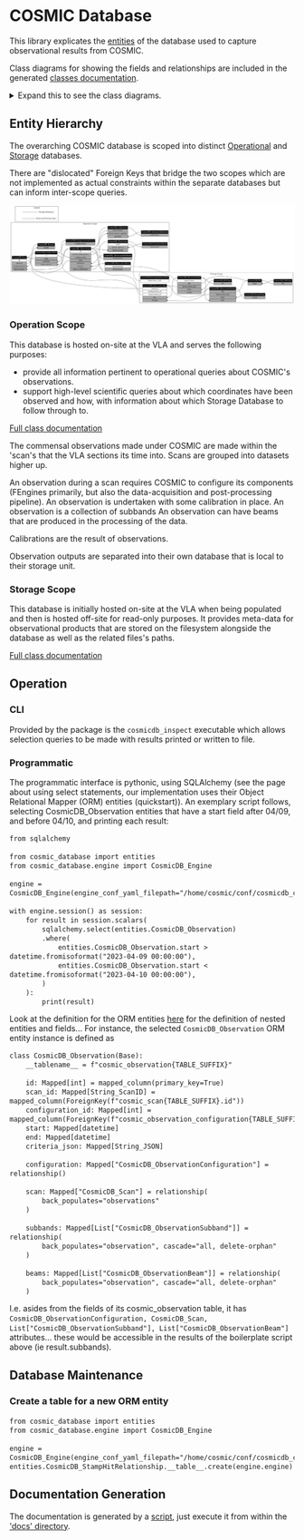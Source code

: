 # COSMIC Database

This library explicates the [entities](./docs/tables.md) of the database used to capture observational results from COSMIC.

Class diagrams for showing the fields and relationships are included in the generated [classes documentation](./docs/classes.md).

<details>
<summary>Expand this to see the class diagrams.</summary>

![Operation Class Diagram](./docs/classes_Operation.png)

![Storage Class Diagram](./docs/classes_Storage.png)
</details>

## Entity Hierarchy

The overarching COSMIC database is scoped into distinct [Operational](#operation-scope) and [Storage](#storage-scope) databases.

There are "dislocated" Foreign Keys that bridge the two scopes which are not implemented as actual constraints within the separate databases but can inform inter-scope queries.

![Scoped Class Relations](./docs/entity_relationships.png)

### Operation Scope
This database is hosted on-site at the VLA and serves the following purposes:
- provide all information pertinent to operational queries about COSMIC's observations.
- support high-level scientific queries about which coordinates have been observed and how, with information about which Storage Database to follow through to.

[Full class documentation](./docs/classes.md#operation-database-scope)

The commensal observations made under COSMIC are made within the 'scan's that the VLA sections its time into. Scans are grouped into datasets higher up.

An observation during a scan requires COSMIC to configure its components (FEngines primarily, but also the data-acquisition and post-processing pipeline).
An observation is undertaken with some calibration in place.
An observation is a collection of subbands
An observation can have beams that are produced in the processing of the data.

Calibrations are the result of observations.

Observation outputs are separated into their own database that is local to their storage unit.

### Storage Scope
This database is initially hosted on-site at the VLA when being populated and then is hosted off-site for read-only purposes. It provides meta-data for observational products that are stored on the filesystem alongside the database as well as the related files's paths.

[Full class documentation](./docs/classes.md#storage-database-scope)

## Operation

### CLI

Provided by the package is the `cosmicdb_inspect` executable which allows selection queries to be made with results printed or written to file.

### Programmatic

The programmatic interface is pythonic, using SQLAlchemy (see the page about using select statements, our implementation uses their Object Relational Mapper (ORM) entities (quickstart)).
An exemplary script follows, selecting CosmicDB_Observation entities that have a start field after 04/09, and before 04/10, and printing each result:

```
from sqlalchemy

from cosmic_database import entities
from cosmic_database.engine import CosmicDB_Engine

engine = CosmicDB_Engine(engine_conf_yaml_filepath="/home/cosmic/conf/cosmicdb_conf.yaml")

with engine.session() as session:
    for result in session.scalars(
        sqlalchemy.select(entities.CosmicDB_Observation)
        .where(
            entities.CosmicDB_Observation.start > datetime.fromisoformat("2023-04-09 00:00:00"),
            entities.CosmicDB_Observation.start < datetime.fromisoformat("2023-04-10 00:00:00"),
        )
    ):
        print(result)
```

Look at the definition for the ORM entities [here](./src/cosmic_database/entities.py) for the definition of nested entities and fields... For instance, the selected `CosmicDB_Observation` ORM entity instance is defined as

```
class CosmicDB_Observation(Base):
    __tablename__ = f"cosmic_observation{TABLE_SUFFIX}"

    id: Mapped[int] = mapped_column(primary_key=True)
    scan_id: Mapped[String_ScanID] = mapped_column(ForeignKey(f"cosmic_scan{TABLE_SUFFIX}.id"))
    configuration_id: Mapped[int] = mapped_column(ForeignKey(f"cosmic_observation_configuration{TABLE_SUFFIX}.id"))
    start: Mapped[datetime]
    end: Mapped[datetime]
    criteria_json: Mapped[String_JSON]

    configuration: Mapped["CosmicDB_ObservationConfiguration"] = relationship()

    scan: Mapped["CosmicDB_Scan"] = relationship(
        back_populates="observations"
    )

    subbands: Mapped[List["CosmicDB_ObservationSubband"]] = relationship(
        back_populates="observation", cascade="all, delete-orphan"
    )

    beams: Mapped[List["CosmicDB_ObservationBeam"]] = relationship(
        back_populates="observation", cascade="all, delete-orphan"
    )
```

I.e. asides from the fields of its cosmic_observation table, it has `CosmicDB_ObservationConfiguration, CosmicDB_Scan, List["CosmicDB_ObservationSubband"], List["CosmicDB_ObservationBeam"]` attributes... these would be accessible in the results of the boilerplate script above (ie result.subbands).

## Database Maintenance
### Create a table for a new ORM entity

```
from cosmic_database import entities
from cosmic_database.engine import CosmicDB_Engine

engine = CosmicDB_Engine(engine_conf_yaml_filepath="/home/cosmic/conf/cosmicdb_conf.yaml")
entities.CosmicDB_StampHitRelationship.__table__.create(engine.engine)
```

## Documentation Generation

The documentation is generated by a [script](./docs/run.py), just execute it from within the ['docs' directory](./docs/).